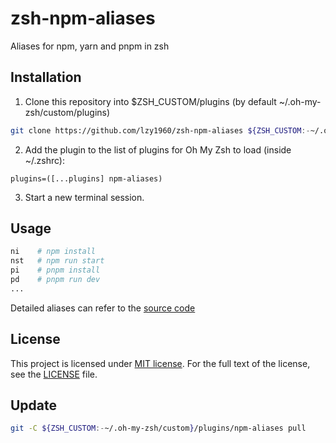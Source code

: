 # zsh-npm-aliases

Aliases for npm, yarn and pnpm in zsh

## Installation

1. Clone this repository into $ZSH_CUSTOM/plugins (by default ~/.oh-my-zsh/custom/plugins)

```bash
git clone https://github.com/lzy1960/zsh-npm-aliases ${ZSH_CUSTOM:-~/.oh-my-zsh/custom}/plugins/npm-aliases
```

2. Add the plugin to the list of plugins for Oh My Zsh to load (inside ~/.zshrc):

```vim
plugins=([...plugins] npm-aliases)
```

3. Start a new terminal session.

## Usage

```bash
ni    # npm install
nst   # npm run start
pi    # pnpm install
pd    # pnpm run dev
...
```

Detailed aliases can refer to the [source code](https://github.com/lzy1960/zsh-npm-aliases/blob/main/npm-aliases.plugin.zsh)

## License

This project is licensed under [MIT license](https://opensource.org/licenses/MIT). For the full text of the license, see the [LICENSE](https://github.com/lzy1960/zsh-npm-aliases/blob/main/LICENSE) file.

## Update

```bash
git -C ${ZSH_CUSTOM:-~/.oh-my-zsh/custom}/plugins/npm-aliases pull
```
